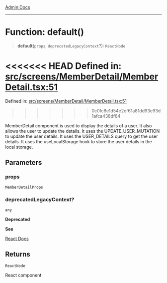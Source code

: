 [Admin Docs](/)

***

# Function: default()

> **default**(`props`, `deprecatedLegacyContext`?): `ReactNode`

<<<<<<< HEAD
Defined in: [src/screens/MemberDetail/MemberDetail.tsx:51](https://github.com/abhassen44/talawa-admin/blob/285f7384c3d26b5028a286d84f89b85120d130a2/src/screens/MemberDetail/MemberDetail.tsx#L51)
=======
Defined in: [src/screens/MemberDetail/MemberDetail.tsx:51](https://github.com/PalisadoesFoundation/talawa-admin/blob/main/src/screens/MemberDetail/MemberDetail.tsx#L51)
>>>>>>> 0c0fc8e1d54e2ef61a81dd93e93d1afca438df84

MemberDetail component is used to display the details of a user.
It also allows the user to update the details. It uses the UPDATE_USER_MUTATION to update the user details.
It uses the USER_DETAILS query to get the user details. It uses the useLocalStorage hook to store the user
 details in the local storage.

## Parameters

### props

`MemberDetailProps`

### deprecatedLegacyContext?

`any`

**Deprecated**

**See**

[React Docs](https://legacy.reactjs.org/docs/legacy-context.html#referencing-context-in-lifecycle-methods)

## Returns

`ReactNode`

React component
